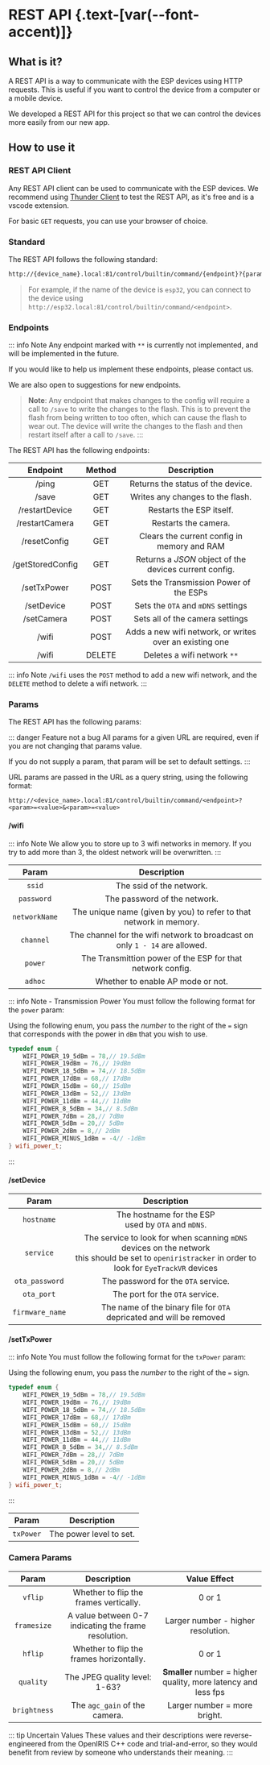 # REST API {.text-[var(--font-accent)]}

## What is it?

A REST API is a way to communicate with the ESP devices using HTTP requests. This is useful if you want to control the device from a computer or a mobile device.

We developed a REST API for this project so that we can control the devices more easily from our new app.

## How to use it

### REST API Client

Any REST API client can be used to communicate with the ESP devices. We recommend using [Thunder Client](https://www.thunderclient.com/) to test the REST API, as it's free and is a vscode extension.

For basic `GET` requests, you can use your browser of choice.

### Standard

The REST API follows the following standard:

```txt
http://{device_name}.local:81/control/builtin/command/{endpoint}?{param}={value}&{param}={value}
```

> For example, if the name of the device is `esp32`, you can connect to the device using `http://esp32.local:81/control/builtin/command/<endpoint>`.

### Endpoints

::: info Note
Any endpoint marked with `**` is currently not implemented, and will be implemented in the future.

If you would like to help us implement these endpoints, please contact us.

We are also open to suggestions for new endpoints.

> **Note**: Any endpoint that makes changes to the config will require a call to `/save` to write the changes to the flash.
> This is to prevent the flash from being written to too often, which can cause the flash to wear out.
> The device will write the changes to the flash and then restart itself after a call to `/save`.
:::

The REST API has the following endpoints:

| Endpoint | Method | Description |
| :------: | :----: | :---------: |
| /ping | GET | Returns the status of the device. |
| /save | GET | Writes any changes to the flash. |
| /restartDevice | GET | Restarts the ESP itself. |
| /restartCamera | GET | Restarts the camera. |
| /resetConfig | GET | Clears the current config in memory and RAM |
| /getStoredConfig | GET | Returns a _JSON_ object of the devices current config. |
| /setTxPower | POST | Sets the Transmission Power of the ESPs |
| /setDevice | POST | Sets the `OTA` and `mDNS` settings |
| /setCamera | POST | Sets all of the camera settings |
| /wifi | POST | Adds a new wifi network, or writes over an existing one |
| /wifi | DELETE | Deletes a wifi network `**` |

::: info Note
`/wifi` uses the `POST` method to add a new wifi network, and the `DELETE` method to delete a wifi network.
:::

### Params

The REST API has the following params:

::: danger Feature not a bug
All params for a given URL are required, even if you are not changing that params value.

If you do not supply a param, that param will be set to default settings.
:::

URL params are passed in the URL as a query string, using the following format:

`http://<device_name>.local:81/control/builtin/command/<endpoint>?<param>=<value>&<param>=<value>`

#### /wifi

::: info Note
We allow you to store up to 3 wifi networks in memory. If you try to add more than 3, the oldest network will be overwritten.
:::

| Param | Description |
| :---: | :---------: |
| `ssid` | The ssid of the network. |
| `password` | The password of the network. |
| `networkName` | The unique name (given by you) to refer to that network in memory. |
| `channel` | The channel for the wifi network to broadcast on <br /> only `1 - 14` are allowed. |
| `power` | The Transmittion power of the ESP for that network config. |
| `adhoc` | Whether to enable AP mode or not. |

::: info Note - Transmission Power
You must follow the following format for the `power` param:

Using the following enum, you pass the _number_ to the right of the `=` sign that corresponds with the power in `dBm` that you wish to use.

```cpp
typedef enum {
    WIFI_POWER_19_5dBm = 78,// 19.5dBm
    WIFI_POWER_19dBm = 76,// 19dBm
    WIFI_POWER_18_5dBm = 74,// 18.5dBm
    WIFI_POWER_17dBm = 68,// 17dBm
    WIFI_POWER_15dBm = 60,// 15dBm
    WIFI_POWER_13dBm = 52,// 13dBm
    WIFI_POWER_11dBm = 44,// 11dBm
    WIFI_POWER_8_5dBm = 34,// 8.5dBm
    WIFI_POWER_7dBm = 28,// 7dBm
    WIFI_POWER_5dBm = 20,// 5dBm
    WIFI_POWER_2dBm = 8,// 2dBm
    WIFI_POWER_MINUS_1dBm = -4// -1dBm
} wifi_power_t;
```

:::

#### /setDevice

| Param | Description |
| :---: | :---------: |
| `hostname` | The hostname for the ESP <br /> used by `OTA` and `mDNS`. |
| `service` | The service to look for when scanning `mDNS` devices on the network <br /> this should be set to `openiristracker` in order to look for `EyeTrackVR` devices  |
| `ota_password` | The password for the `OTA` service. |
| `ota_port` | The port for the `OTA` service. |
| `firmware_name` | The name of the binary file for `OTA` <br /> depricated and will be removed |

#### /setTxPower

::: info Note
You must follow the following format for the `txPower` param:

Using the following enum, you pass the _number_ to the right of the `=` sign.

```cpp
typedef enum {
    WIFI_POWER_19_5dBm = 78,// 19.5dBm
    WIFI_POWER_19dBm = 76,// 19dBm
    WIFI_POWER_18_5dBm = 74,// 18.5dBm
    WIFI_POWER_17dBm = 68,// 17dBm
    WIFI_POWER_15dBm = 60,// 15dBm
    WIFI_POWER_13dBm = 52,// 13dBm
    WIFI_POWER_11dBm = 44,// 11dBm
    WIFI_POWER_8_5dBm = 34,// 8.5dBm
    WIFI_POWER_7dBm = 28,// 7dBm
    WIFI_POWER_5dBm = 20,// 5dBm
    WIFI_POWER_2dBm = 8,// 2dBm
    WIFI_POWER_MINUS_1dBm = -4// -1dBm
} wifi_power_t;
```

:::

| Param | Description |
| :---: | :---------: |
| `txPower` | The power level to set. |

### Camera Params

| Param | Description | Value Effect |
| :---: | :---------: | :---------: |
| `vflip` | Whether to flip the frames vertically. | 0 or 1 |
| `framesize` | A value between 0-7 indicating the frame resolution. | Larger number - higher resolution. |
| `hflip` | Whether to flip the frames horizontally. | 0 or 1 |
| `quality` |  The JPEG quality level: 1-63? | **Smaller** number = higher quality, more latency and less fps |
| `brightness` | The `agc_gain` of the camera. | Larger number = more bright. |


::: tip Uncertain Values
These values and their descriptions were reverse-engineered from the OpenIRIS C++ code and trial-and-error, so they would benefit from review by someone who understands their meaning.
:::
